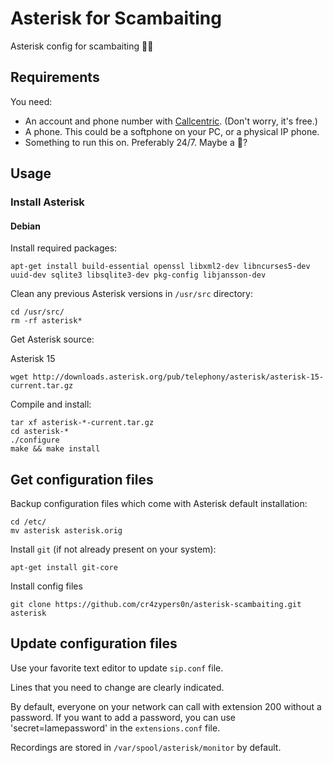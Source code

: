 # Asterisk for Scambaiting
Asterisk config for scambaiting 🧔🏾

## Requirements
You need:
* An account and phone number with [Callcentric](https://callcentric.com).
(Don't worry, it's free.)
* A phone. This could be a softphone on your PC, or a physical IP phone.
* Something to run this on. Preferably 24/7. Maybe a 🥧?

## Usage

### Install Asterisk

#### Debian

Install required packages:
```
apt-get install build-essential openssl libxml2-dev libncurses5-dev uuid-dev sqlite3 libsqlite3-dev pkg-config libjansson-dev
```

Clean any previous Asterisk versions in `/usr/src` directory:
```
cd /usr/src/
rm -rf asterisk*
```

Get Asterisk source:

Asterisk 15
```
wget http://downloads.asterisk.org/pub/telephony/asterisk/asterisk-15-current.tar.gz
```


Compile and install:
```
tar xf asterisk-*-current.tar.gz
cd asterisk-*
./configure
make && make install
```


## Get configuration files

Backup configuration files which come with Asterisk default installation:

```
cd /etc/
mv asterisk asterisk.orig
```

Install `git` (if not already present on your system):
```
apt-get install git-core
```

Install config files
```
git clone https://github.com/cr4zypers0n/asterisk-scambaiting.git asterisk
```

## Update configuration files

Use your favorite text editor to update `sip.conf` file.

Lines that you need to change are clearly indicated.

By default, everyone on your network can call with extension 200 without a password. If you want to add a password, you can use 'secret=lamepassword' in the `extensions.conf` file.

Recordings are stored in `/var/spool/asterisk/monitor` by default.
